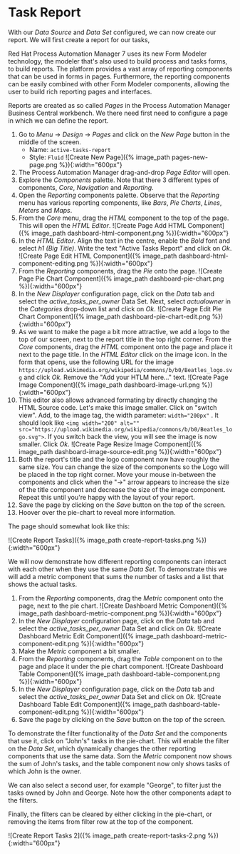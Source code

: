 # Task Report

With our *Data Source* and *Data Set* configured, we can now create our report. We will first create a report for our tasks,

Red Hat Process Automation Manager 7 uses its new Form Modeler technology, the modeler that's also used to build process and tasks forms, to build reports. The platform provides a vast array of reporting components that can be used in forms in pages. Furthermore, the reporting components can be easily combined with other Form Modeler components, allowing the user to build rich reporting pages and interfaces.

Reports are created as so called *Pages* in the Process Automation Manager Business Central workbench. We there need first need to configure a page in which we can define the report.

1. Go to *Menu* -> *Design* -> *Pages* and click on the *New Page* button in the middle of the screen.
    - Name: `active-tasks-report`
    - Style: `Fluid`
![Create New Page]({% image_path pages-new-page.png %}){:width="600px"}
2. The Process Automation Manager drag-and-drop *Page Editor* will open.
3. Explore the *Components* palette. Note that there 3 different types of components, *Core*, *Navigation* and *Reporting*.
4. Open the *Reporting* components palette. Observe that the *Reporting* menu has various reporting components, like *Bars*, *Pie Charts*,  *Lines*, *Meters* and *Maps*.
5. From the *Core* menu, drag the *HTML* component to the top of the page. This will open the *HTML Editor*.
![Create Page Add HTML Component]({% image_path dashboard-html-component.png %}){:width="600px"}
6. In the *HTML Editor*. Align the text in the centre, enable the *Bold* font and select *h1 (Big Title)*. Write the text "Active Tasks Report" and click on *Ok*.
![Create Page Edit HTML Component]({% image_path dashboard-html-component-editing.png %}){:width="600px"}
7. From the *Reporting* components, drag the *Pie* onto the page.
![Create Page Pie Chart Component]({% image_path dashboard-pie-chart.png %}){:width="600px"}
8. In the *New Displayer* configuration page, click on the *Data* tab and select the *active_tasks_per_owner* Data Set. Next, select *actualowner* in the *Categories* drop-down list and click on *Ok*.
![Create Page Edit Pie Chart Component]({% image_path dashboard-pie-chart-edit.png %}){:width="600px"}
9. As we want to make the page a bit more attractive, we add a logo to the top of our screen, next to the report title in the top right corner. From the *Core* components, drag the *HTML* component onto the page and place it next to the page title. In the *HTML Editor* click on the image icon. In the form that opens, use the following URL for the image `https://upload.wikimedia.org/wikipedia/commons/b/b0/Beatles_logo.svg` and click *Ok*. Remove the "Add your HTLM here..." text.
![Create Page Image Component]({% image_path dashboard-image-url.png %}){:width="600px"}
10. This editor also allows advanced formating by directly changing the HTML Source code. Let's make this image smaller. Click on "switch view". Add, to the image tag, the width parameter: `width="200px"` . It should look like `<img width="200" alt="" src="https://upload.wikimedia.org/wikipedia/commons/b/b0/Beatles_logo.svg">`. If you switch back the view, you will see the image is now smaller. Click *Ok*.
![Create Page Resize Image Component]({% image_path dashboard-image-source-edit.png %}){:width="600px"}
11. Both the report's title and the logo component now have roughly the same size. You can change the size of the components so the Logo will be placed in the top right corner. Move your mouse in-between the components and click when the "->" arrow appears to increase the size of the title component and decrease the size of the image component. Repeat this until you're happy with the layout of your report.
12. Save the page by clicking on the *Save* button on the top of the screen.
13. Hoover over the pie-chart to reveal more information.

The page should somewhat look like this:

![Create Report Tasks]({% image_path create-report-tasks.png %}){:width="600px"}

We will now demonstrate how different reporting components can interact with each other when they use the same *Data Set*. To demonstrate this we will add a metric component that sums the number of tasks and a list that shows the actual tasks.

1. From the *Reporting* components, drag the *Metric* component onto the page, next to the pie chart.
![Create Dashboard Metric Component]({% image_path dashboard-metric-component.png %}){:width="600px"}
2. In the *New Displayer* configuration page, click on the *Data* tab and select the *active_tasks_per_owner* Data Set and click on *Ok*.
![Create Dashboard Metric Edit Component]({% image_path dashboard-metric-component-edit.png %}){:width="600px"}
3. Make the *Metric* component a bit smaller.
4. From the *Reporting* components, drag the *Table* component on to the page and place it under the pie chart component.
![Create Dashboard Table Component]({% image_path dashboard-table-component.png %}){:width="600px"}
5. In the *New Displayer* configuration page, click on the *Data* tab and select the *active_tasks_per_owner* Data Set and click on *Ok*.
![Create Dashboard Table Edit Component]({% image_path dashboard-table-component-edit.png %}){:width="600px"}
6. Save the page by clicking on the *Save* button on the top of the screen.

To demonstrate the filter functionality of the *Data Set* and the components that use it, click on "John's" tasks in the pie-chart. This will enable the filter on the *Data Set*, which dynamically changes the other reporting components that use the same data. Som the *Metric* component now shows the sum of John's tasks, and the table component now only shows tasks of which John is the owner.

We can also select a second user, for example "George", to filter just the tasks owned by John and George. Note how the other components adapt to the filters.

Finally, the filters can be cleared by either clicking in the pie-chart, or removing the items from filter row at the top of the component.

![Create Report Tasks 2]({% image_path create-report-tasks-2.png %}){:width="600px"}
